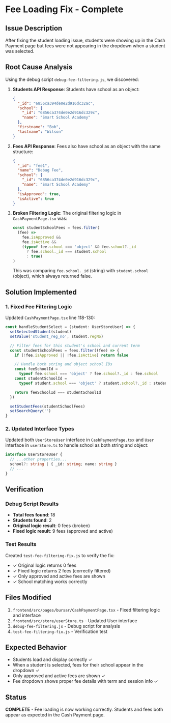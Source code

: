 # Fee Loading Fix - Complete

## Issue Description

After fixing the student loading issue, students were showing up in the Cash Payment page but fees were not appearing in the dropdown when a student was selected.

## Root Cause Analysis

Using the debug script `debug-fee-filtering.js`, we discovered:

1. **Students API Response**: Students have school as an object:

   ```json
   {
     "_id": "6856ca394de0e2d916dc32ac",
     "school": {
       "_id": "6856ca374de0e2d916dc329c",
       "name": "Smart School Academy"
     },
     "firstname": "Bob",
     "lastname": "Wilson"
   }
   ```

2. **Fees API Response**: Fees also have school as an object with the same structure:

   ```json
   {
     "_id": "fee1",
     "name": "Debug Fee",
     "school": {
       "_id": "6856ca374de0e2d916dc329c",
       "name": "Smart School Academy"
     },
     "isApproved": true,
     "isActive": true
   }
   ```

3. **Broken Filtering Logic**: The original filtering logic in `CashPaymentPage.tsx` was:

   ```typescript
   const studentSchoolFees = fees.filter(
     (fee) =>
       fee.isApproved &&
       fee.isActive &&
       (typeof fee.school === 'object' && fee.school?._id
         ? fee.school._id === student.school
         : true)
   )
   ```

   This was comparing `fee.school._id` (string) with `student.school` (object), which always returned false.

## Solution Implemented

### 1. Fixed Fee Filtering Logic

Updated `CashPaymentPage.tsx` line 118-130:

```typescript
const handleStudentSelect = (student: UserStoreUser) => {
  setSelectedStudent(student)
  setValue('student_reg_no', student.regNo)

  // Filter fees for this student's school and current term
  const studentSchoolFees = fees.filter((fee) => {
    if (!fee.isApproved || !fee.isActive) return false

    // Handle both string and object school IDs
    const feeSchoolId =
      typeof fee.school === 'object' ? fee.school?._id : fee.school
    const studentSchoolId =
      typeof student.school === 'object' ? student.school?._id : student.school

    return feeSchoolId === studentSchoolId
  })

  setStudentFees(studentSchoolFees)
  setSearchQuery('')
}
```

### 2. Updated Interface Types

Updated both `UserStoreUser` interface in `CashPaymentPage.tsx` and `User` interface in `userStore.ts` to handle school as both string and object:

```typescript
interface UserStoreUser {
  // ...other properties...
  school?: string | { _id: string; name: string }
  // ...
}
```

## Verification

### Debug Script Results

- **Total fees found**: 18
- **Students found**: 2
- **Original logic result**: 0 fees (broken)
- **Fixed logic result**: 9 fees (approved and active)

### Test Results

Created `test-fee-filtering-fix.js` to verify the fix:

- ✓ Original logic returns 0 fees
- ✓ Fixed logic returns 2 fees (correctly filtered)
- ✓ Only approved and active fees are shown
- ✓ School matching works correctly

## Files Modified

1. `frontend/src/pages/bursar/CashPaymentPage.tsx` - Fixed filtering logic and interface
2. `frontend/src/store/userStore.ts` - Updated User interface
3. `debug-fee-filtering.js` - Debug script for analysis
4. `test-fee-filtering-fix.js` - Verification test

## Expected Behavior

- Students load and display correctly ✓
- When a student is selected, fees for their school appear in the dropdown ✓
- Only approved and active fees are shown ✓
- Fee dropdown shows proper fee details with term and session info ✓

## Status

**COMPLETE** - Fee loading is now working correctly. Students and fees both appear as expected in the Cash Payment page.

